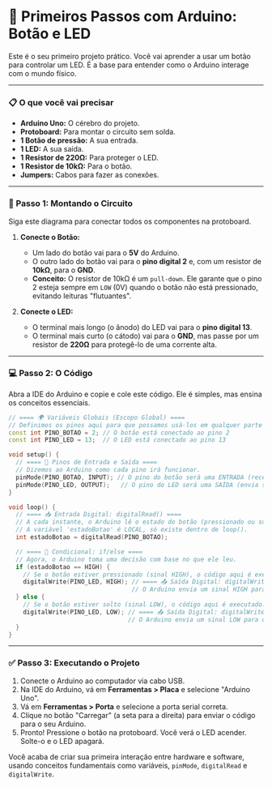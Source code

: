 # 🚀 Primeiros Passos com Arduino: Botão e LED

Este é o seu primeiro projeto prático. Você vai aprender a usar um botão para controlar um LED. É a base para entender como o Arduino interage com o mundo físico.

-----

### 📋 O que você vai precisar

  * **Arduino Uno:** O cérebro do projeto.
  * **Protoboard:** Para montar o circuito sem solda.
  * **1 Botão de pressão:** A sua entrada.
  * **1 LED:** A sua saída.
  * **1 Resistor de 220Ω:** Para proteger o LED.
  * **1 Resistor de 10kΩ:** Para o botão.
  * **Jumpers:** Cabos para fazer as conexões.

-----

### 🧱 Passo 1: Montando o Circuito

Siga este diagrama para conectar todos os componentes na protoboard.

1.  **Conecte o Botão:**

      * Um lado do botão vai para o **5V** do Arduino.
      * O outro lado do botão vai para o **pino digital 2** e, com um resistor de **10kΩ**, para o **GND**.
      * **Conceito:** O resistor de 10kΩ é um `pull-down`. Ele garante que o pino 2 esteja sempre em `LOW` (0V) quando o botão não está pressionado, evitando leituras "flutuantes".

2.  **Conecte o LED:**

      * O terminal mais longo (o ânodo) do LED vai para o **pino digital 13**.
      * O terminal mais curto (o cátodo) vai para o **GND**, mas passe por um resistor de **220Ω** para protegê-lo de uma corrente alta.

-----

### 💻 Passo 2: O Código

Abra a IDE do Arduino e copie e cole este código. Ele é simples, mas ensina os conceitos essenciais.

```cpp
// ==== 🌍 Variáveis Globais (Escopo Global) ====
// Definimos os pinos aqui para que possamos usá-los em qualquer parte do código.
const int PINO_BOTAO = 2; // O botão está conectado ao pino 2
const int PINO_LED = 13;  // O LED está conectado ao pino 13

void setup() {
  // ==== 🔌 Pinos de Entrada e Saída ====
  // Dizemos ao Arduino como cada pino irá funcionar.
  pinMode(PINO_BOTAO, INPUT); // O pino do botão será uma ENTRADA (recebe sinal)
  pinMode(PINO_LED, OUTPUT);   // O pino do LED será uma SAÍDA (envia sinal)
}

void loop() {
  // ==== 📥 Entrada Digital: digitalRead() ====
  // A cada instante, o Arduino lê o estado do botão (pressionado ou solto).
  // A variável 'estadoBotao' é LOCAL, só existe dentro de loop().
  int estadoBotao = digitalRead(PINO_BOTAO);

  // ==== 🔀 Condicional: if/else ====
  // Agora, o Arduino toma uma decisão com base no que ele leu.
  if (estadoBotao == HIGH) {
    // Se o botão estiver pressionado (sinal HIGH), o código aqui é executado.
    digitalWrite(PINO_LED, HIGH); // ==== 📤 Saída Digital: digitalWrite() ====
                                  // O Arduino envia um sinal HIGH para ligar o LED.
  } else {
    // Se o botão estiver solto (sinal LOW), o código aqui é executado.
    digitalWrite(PINO_LED, LOW); // ==== 📤 Saída Digital: digitalWrite() ====
                                 // O Arduino envia um sinal LOW para desligar o LED.
  }
}
```

-----

### ✅ Passo 3: Executando o Projeto

1.  Conecte o Arduino ao computador via cabo USB.
2.  Na IDE do Arduino, vá em **Ferramentas \> Placa** e selecione "Arduino Uno".
3.  Vá em **Ferramentas \> Porta** e selecione a porta serial correta.
4.  Clique no botão "Carregar" (a seta para a direita) para enviar o código para o seu Arduino.
5.  Pronto\! Pressione o botão na protoboard. Você verá o LED acender. Solte-o e o LED apagará.

Você acaba de criar sua primeira interação entre hardware e software, usando conceitos fundamentais como variáveis, `pinMode`, `digitalRead` e `digitalWrite`.
